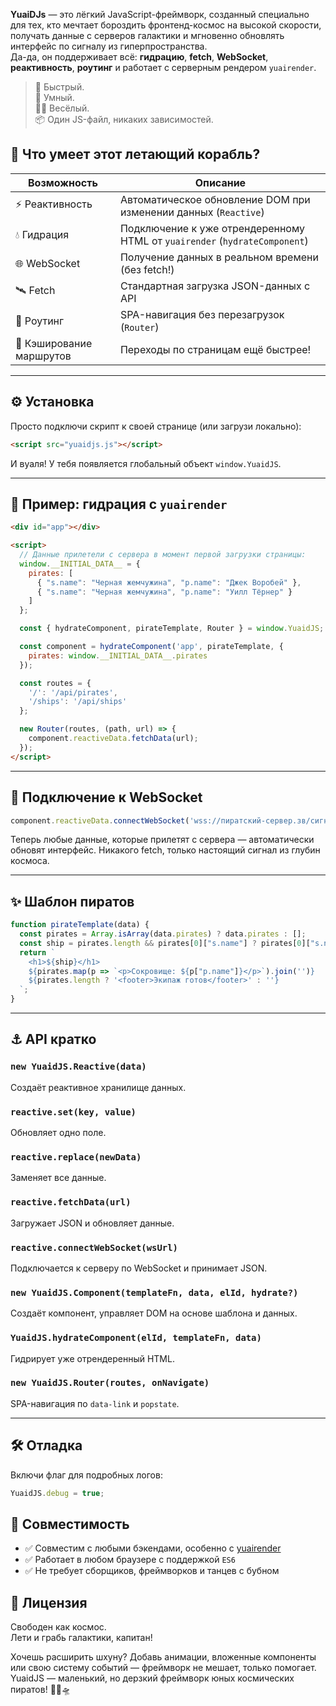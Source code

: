 **YuaiDJs** — это лёгкий JavaScript-фреймворк, созданный специально для тех, кто мечтает бороздить фронтенд-космос на высокой скорости, получать данные с серверов галактики и мгновенно обновлять интерфейс по сигналу из гиперпространства.  
Да-да, он поддерживает всё: **гидрацию**, **fetch**, **WebSocket**, **реактивность**, **роутинг** и работает с серверным рендером `yuairender`.

> 🚀 Быстрый.  
> 🧠 Умный.  
> 🏴‍☠️ Весёлый.  
> 📦 Один JS-файл, никаких зависимостей.


## 🧩 Что умеет этот летающий корабль?

| Возможность                | Описание                                                                 |
|---------------------------|--------------------------------------------------------------------------|
| ⚡ Реактивность            | Автоматическое обновление DOM при изменении данных (`Reactive`)         |
| 💧 Гидрация               | Подключение к уже отрендеренному HTML от `yuairender` (`hydrateComponent`) |
| 🌐 WebSocket               | Получение данных в реальном времени (без fetch!)                         |
| 🛰️ Fetch                 | Стандартная загрузка JSON-данных с API                                   |
| 🧭 Роутинг                | SPA-навигация без перезагрузок (`Router`)                               |
| 🔮 Кэширование маршрутов   | Переходы по страницам ещё быстрее!                                       |

---

## ⚙️ Установка

Просто подключи скрипт к своей странице (или загрузи локально):

```html
<script src="yuaidjs.js"></script>
```

И вуаля! У тебя появляется глобальный объект `window.YuaidJS`.

---

## 🚀 Пример: гидрация с `yuairender`

```html
<div id="app"></div>

<script>
  // Данные прилетели с сервера в момент первой загрузки страницы:
  window.__INITIAL_DATA__ = {
    pirates: [
      { "s.name": "Черная жемчужина", "p.name": "Джек Воробей" },
      { "s.name": "Черная жемчужина", "p.name": "Уилл Тёрнер" }
    ]
  };

  const { hydrateComponent, pirateTemplate, Router } = window.YuaidJS;

  const component = hydrateComponent('app', pirateTemplate, {
    pirates: window.__INITIAL_DATA__.pirates
  });

  const routes = {
    '/': '/api/pirates',
    '/ships': '/api/ships'
  };

  new Router(routes, (path, url) => {
    component.reactiveData.fetchData(url);
  });
</script>
```

---

## 🔌 Подключение к WebSocket

```js
component.reactiveData.connectWebSocket('wss://пиратский-сервер.зв/сигналы');
```

Теперь любые данные, которые прилетят с сервера — автоматически обновят интерфейс. Никакого fetch, только настоящий сигнал из глубин космоса.

---

## ✨ Шаблон пиратов

```js
function pirateTemplate(data) {
  const pirates = Array.isArray(data.pirates) ? data.pirates : [];
  const ship = pirates.length && pirates[0]["s.name"] ? pirates[0]["s.name"] : "";
  return `
    <h1>${ship}</h1>
    ${pirates.map(p => `<p>Сокровище: ${p["p.name"]}</p>`).join('')}
    ${pirates.length ? '<footer>Экипаж готов</footer>' : ''}
  `;
}
```

---

## ⚓ API кратко

### `new YuaidJS.Reactive(data)`
Создаёт реактивное хранилище данных.

### `reactive.set(key, value)`
Обновляет одно поле.

### `reactive.replace(newData)`
Заменяет все данные.

### `reactive.fetchData(url)`
Загружает JSON и обновляет данные.

### `reactive.connectWebSocket(wsUrl)`
Подключается к серверу по WebSocket и принимает JSON.

### `new YuaidJS.Component(templateFn, data, elId, hydrate?)`
Создаёт компонент, управляет DOM на основе шаблона и данных.

### `YuaidJS.hydrateComponent(elId, templateFn, data)`
Гидрирует уже отрендеренный HTML.

### `new YuaidJS.Router(routes, onNavigate)`
SPA-навигация по `data-link` и `popstate`.

---

## 🛠 Отладка

Включи флаг для подробных логов:

```js
YuaidJS.debug = true;
```



## 🧪 Совместимость

- ✅ Совместим с любыми бэкендами, особенно с [yuairender](https://github.com/cthvlab/yuairender)
- ✅ Работает в любом браузере с поддержкой `ES6`
- ✅ Не требует сборщиков, фреймворков и танцев с бубном



## 🤝 Лицензия

Свободен как космос.  
Лети и грабь галактики, капитан!



Хочешь расширить шхуну? Добавь анимации, вложенные компоненты или свою систему событий — фреймворк не мешает, только помогает.  
YuaidJS — маленький, но дерзкий фреймворк юных космических пиратов! 🏴‍☠️🛸

